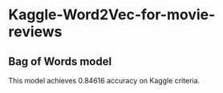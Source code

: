 # Kaggle-Word2Vec-for-movie-reviews

## Bag of Words model
This model achieves 0.84616 accuracy on Kaggle criteria.
